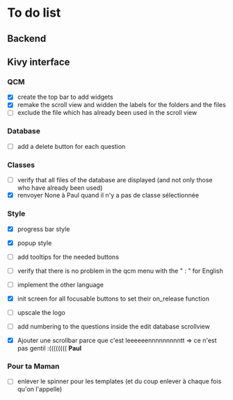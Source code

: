# To do list

## Backend

## Kivy interface

### QCM

- [x] create the top bar to add widgets
- [x] remake the scroll view and widden the labels for the folders and the files
- [ ] exclude the file which has already been used in the scroll view

### Database

- [ ] add a delete button for each question

### Classes

- [ ] verify that all files of the database are displayed (and not only those who have already been used)
- [x] renvoyer None à Paul quand il n'y a pas de classe sélectionnée

### Style 

- [x] progress bar style
- [x] popup style
- [ ] add tooltips for the needed buttons
- [ ] verify that there is no problem in the qcm menu with the " : " for English
- [ ] implement the other language
- [x] init screen for all focusable buttons to set their on_release function
- [ ] upscale the logo
- [ ] add numbering to the questions inside the edit database scrollview

- [x] Ajouter une scrollbar parce que c'est leeeeeennnnnnnnntt => ce n'est pas gentil :(((((((( **Paul**

### Pour ta Maman

- [ ] enlever le spinner pour les templates (et du coup enlever à chaque fois qu'on l'appelle)